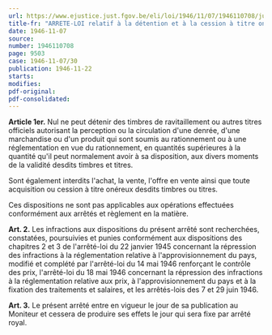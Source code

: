 ```yaml
---
url: https://www.ejustice.just.fgov.be/eli/loi/1946/11/07/1946110708/justel
title-fr: "ARRETE-LOI relatif à la détention et à la cession à titre onéreux des timbres et titres de ravitaillement"
date: 1946-11-07
source:
number: 1946110708
page: 9503
case: 1946-11-07/30
publication: 1946-11-22
starts:
modifies:
pdf-original:
pdf-consolidated:
---
```


**Article 1er.** Nul ne peut détenir des timbres de ravitaillement ou autres titres officiels autorisant la perception ou la circulation d'une denrée, d'une marchandise ou d'un produit qui sont soumis au rationnement ou à une réglementation en vue du rationnement, en quantités supérieures à la quantité qu'il peut normalement avoir à sa disposition, aux divers moments de la validité desdits timbres et titres.

Sont également interdits l'achat, la vente, l'offre en vente ainsi que toute acquisition ou cession à titre onéreux desdits timbres ou titres.

Ces dispositions ne sont pas applicables aux opérations effectuées conformément aux arrêtés et règlement en la matière.

**Art. 2.** Les infractions aux dispositions du présent arrêté sont recherchées, constatées, poursuivies et punies conformément aux dispositions des chapitres 2 et 3 de l'arrêté-loi du 22 janvier 1945 concernant la répression des infractions à la réglementation relative à l'approvisionnement du pays, modifié et complété par l'arrêté-loi du 14 mai 1946 renforçant le contrôle des prix, l'arrêté-loi du 18 mai 1946 concernant la répression des infractions à la réglementation relative aux prix, à l'approvisionnement du pays et à la fixation des traitements et salaires, et les arrêtés-lois des 7 et 29 juin 1946.

**Art. 3.** Le présent arrêté entre en vigueur le jour de sa publication au Moniteur et cessera de produire ses effets le jour qui sera fixe par arrêté royal.
